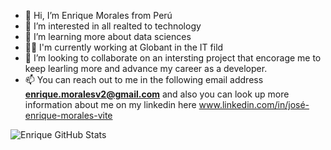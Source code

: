 - 👋 Hi, I’m Enrique Morales from Perú
- 👀 I’m interested in all realted to technology
- 🌱 I’m learning more about data sciences
- 🐱‍🏍 I'm currently working at Globant in the IT fild
- 💞️ I’m looking to collaborate on an intersting project that encorage me to keep learling more and advance my career as a developer.
- 📫 You can reach out to me in the following email address **enrique.moralesv2@gmail.com** and also you can look up more information about me on my linkedin here www.linkedin.com/in/josé-enrique-morales-vite


<!---
enriquemoralesvite/enriquemoralesvite is a ✨ special ✨ repository because its `README.md` (this file) appears on your GitHub profile.
You can click the Preview link to take a look at your changes.
--->


<img src="https://github-readme-stats.vercel.app/api?username=enriquemoralesvite&show_icons=true&hide_border=true&count_private=true&theme=shades-of-red&icon_color=fad000" alt="Enrique GitHub Stats">
